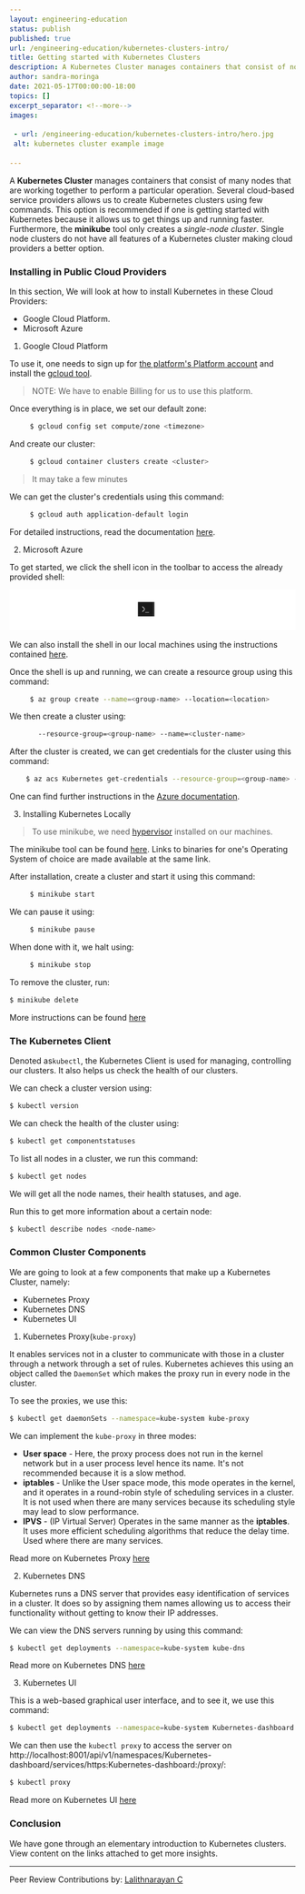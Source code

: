 ```yaml
---
layout: engineering-education
status: publish
published: true
url: /engineering-education/kubernetes-clusters-intro/
title: Getting started with Kubernetes Clusters
description: A Kubernetes Cluster manages containers that consist of nodes that work together to perform a particular operation. In this article, we explore the various alternatives available to deploy containers and understand the components of Kubernetes.
author: sandra-moringa
date: 2021-05-17T00:00:00-18:00
topics: []
excerpt_separator: <!--more-->
images:

 - url: /engineering-education/kubernetes-clusters-intro/hero.jpg
 alt: kubernetes cluster example image

---
```


A **Kubernetes Cluster** manages containers that consist of many nodes that are working together to perform a particular operation. Several cloud-based service providers allows us to create Kubernetes clusters using few commands. This option is recommended if one is getting started with Kubernetes because it allows us to get things up and running faster. Furthermore, the **minikube** tool only creates a *single-node cluster*.  Single node clusters do not have all features of a Kubernetes cluster making cloud providers a better option.

### Installing in Public Cloud Providers

In this section, We will look at how to install Kubernetes in these Cloud Providers:

- Google Cloud Platform.
- Microsoft Azure

1. Google Cloud Platform

To use it, one needs to sign up for [the platform's Platform account](https://console.cloud.google.com/freetrial?_ga=2.256403528.294839319.1619953021-1551188299.1619953021) and install the [gcloud tool](https://cloud.google.com/sdk/docs/install).

> NOTE: We have to enable Billing for us to use this platform.

Once everything is in place, we set our default zone:

```bash
     $ gcloud config set compute/zone <timezone>
```     

And create our cluster:

```bash
     $ gcloud container clusters create <cluster>
```

> It may take a few minutes

We can get the cluster's credentials using this command:

```bash
     $ gcloud auth application-default login
```
For detailed instructions, read the documentation [here](https://cloud.google.com/Kubernetes-engine/docs/how-to/).

2. Microsoft Azure

To get started, we click the shell icon in the toolbar to access the already provided shell:

![Shell icon](shell.png)

We can also install the shell in our local machines using the instructions contained [here](https://docs.microsoft.com/cli/azure/install-azure-cli).

Once the shell is up and running, we can create a resource group using this command:

```bash
     $ az group create --name=<group-name> --location=<location>
```

We then create a cluster using:

```bash
       --resource-group=<group-name> --name=<cluster-name>
```

After the cluster is created, we can get credentials
for the cluster using this command:

```bash
    $ az acs Kubernetes get-credentials --resource-group=<group-name> --name=<cluster-name>
```

One can find further instructions in the [Azure documentation](https://docs.microsoft.com/en-us/azure/aks/Kubernetes-walkthrough).

3. Installing Kubernetes Locally

> To use minikube, we need [hypervisor](https://www.vmware.com/topics/glossary/content/hypervisor) installed on our machines.

The minikube tool can be found [here](https://github.com/Kubernetes/minikube). Links to binaries for one's Operating System of choice are made available at the same link. 

After installation, create a cluster and start it using this command:

```bash
     $ minikube start
```

We can pause it using:

```bash
     $ minikube pause
```

When done with it, we halt using:

```bash
     $ minikube stop
```    

To remove the cluster, run:

```bash
$ minikube delete
```

More instructions can be found [here](https://minikube.sigs.k8s.io/docs/start/)

### The Kubernetes Client

Denoted as`kubectl`, the Kubernetes Client is used for managing, controlling our clusters. It also helps us check the health of our clusters.

We can check a cluster version using:

```bash
$ kubectl version
```

We can check the health of the cluster using:

```bash
$ kubectl get componentstatuses
```

To list all nodes in a cluster, we run this command:

```bash
$ kubectl get nodes
```

We will get all the node names, their health statuses, and age.

Run this to get more information about a certain node:

```bash
$ kubectl describe nodes <node-name>
```
### Common Cluster Components

We are going to look at a few components that make up a Kubernetes Cluster, namely:

- Kubernetes Proxy
- Kubernetes DNS
- Kubernetes UI

1. Kubernetes Proxy(```kube-proxy```)

It enables services not in a cluster to communicate with those in a cluster through a network through a set of rules. Kubernetes achieves this using an object called the `DaemonSet` which makes the proxy run in every node in the cluster. 

To see the proxies, we use this:

```bash
$ kubectl get daemonSets --namespace=kube-system kube-proxy

```
We can implement the `kube-proxy` in three modes:
- **User space** - Here, the proxy process does not run in the kernel network but in a user process level hence its name. It's not recommended because it is a slow method.
- **iptables** - Unlike the User space mode, this mode operates in the kernel, and it operates in a round-robin style of scheduling services in a cluster. It is not used when there are many services because its scheduling style may lead to slow performance.
- **IPVS** - (IP Virtual Server) Operates in the same manner as the **iptables**. It uses more efficient scheduling algorithms that reduce the delay time. Used where there are many services.

Read more on Kubernetes Proxy [here](https://Kubernetes.io/docs/concepts/cluster-administration/proxies/)

2. Kubernetes DNS

Kubernetes runs a DNS server that provides easy identification of services in a cluster. It does so by assigning them names allowing us to access their functionality without getting to know their IP addresses.  

We can view the DNS servers running by using this command:

```bash
$ kubectl get deployments --namespace=kube-system kube-dns
```
Read more on Kubernetes DNS [here](https://Kubernetes.io/docs/concepts/services-networking/dns-pod-service/)

3. Kubernetes UI

This is a web-based graphical user interface, and to see it, we use this command:

```bash
$ kubectl get deployments --namespace=kube-system Kubernetes-dashboard
```

We can then use the `kubectl proxy` to access the server on http://localhost:8001/api/v1/namespaces/Kubernetes-dashboard/services/https:Kubernetes-dashboard:/proxy/:

```bash
$ kubectl proxy
```
Read more on Kubernetes UI [here](https://Kubernetes.io/docs/tasks/access-application-cluster/web-ui-dashboard/)

### Conclusion

We have gone through an elementary introduction to Kubernetes clusters. View content on the links attached to get more insights. 

---
Peer Review Contributions by: [Lalithnarayan C](/engineering-education/authors/lalithnarayan-c/)